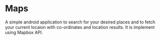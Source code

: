 # Maps

A simple android application to search for your desired places and to fetch your current locaion with co-ordinates and location results. It is implement using Mapbox API.
